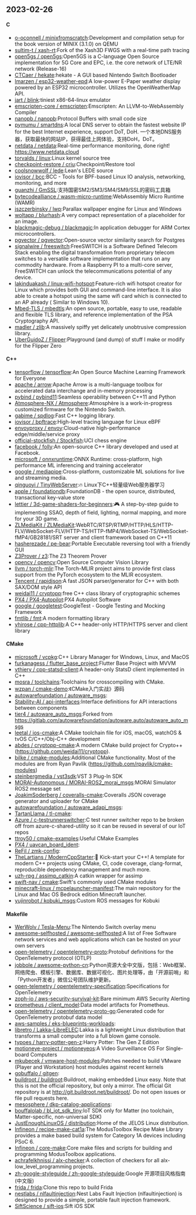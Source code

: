 ## 2023-02-26

#### C
* [o-oconnell / minixfromscratch](https://github.com/o-oconnell/minixfromscratch):Development and compilation setup for the book version of MINIX (3.1.0) on QEMU
* [sultim-t / xash-rt](https://github.com/sultim-t/xash-rt):Fork of the Xash3D FWGS with a real-time path tracing
* [open5gs / open5gs](https://github.com/open5gs/open5gs):Open5GS is a C-language Open Source implementation for 5G Core and EPC, i.e. the core network of LTE/NR network (Release-16)
* [CTCaer / hekate](https://github.com/CTCaer/hekate):hekate - A GUI based Nintendo Switch Bootloader
* [lmarzen / esp32-weather-epd](https://github.com/lmarzen/esp32-weather-epd):A low-power E-Paper weather display powered by an ESP32 microcontroller. Utilizes the OpenWeatherMap API.
* [jart / blink](https://github.com/jart/blink):tiniest x86-64-linux emulator
* [emscripten-core / emscripten](https://github.com/emscripten-core/emscripten):Emscripten: An LLVM-to-WebAssembly Compiler
* [nanopb / nanopb](https://github.com/nanopb/nanopb):Protocol Buffers with small code size
* [pymumu / smartdns](https://github.com/pymumu/smartdns):A local DNS server to obtain the fastest website IP for the best Internet experience, support DoT, DoH. 一个本地DNS服务器，获取最快的网站IP，获得最佳上网体验，支持DoH，DoT。
* [netdata / netdata](https://github.com/netdata/netdata):Real-time performance monitoring, done right! https://www.netdata.cloud
* [torvalds / linux](https://github.com/torvalds/linux):Linux kernel source tree
* [checkpoint-restore / criu](https://github.com/checkpoint-restore/criu):Checkpoint/Restore tool
* [coolsnowwolf / lede](https://github.com/coolsnowwolf/lede):Lean's LEDE source
* [iovisor / bcc](https://github.com/iovisor/bcc):BCC - Tools for BPF-based Linux IO analysis, networking, monitoring, and more
* [guanzhi / GmSSL](https://github.com/guanzhi/GmSSL):支持国密SM2/SM3/SM4/SM9/SSL的密码工具箱
* [bytecodealliance / wasm-micro-runtime](https://github.com/bytecodealliance/wasm-micro-runtime):WebAssembly Micro Runtime (WAMR)
* [jszczerbinsky / lwp](https://github.com/jszczerbinsky/lwp):Parallax wallpaper engine for Linux and Windows
* [woltapp / blurhash](https://github.com/woltapp/blurhash):A very compact representation of a placeholder for an image.
* [blackmagic-debug / blackmagic](https://github.com/blackmagic-debug/blackmagic):In application debugger for ARM Cortex microcontrollers.
* [pgvector / pgvector](https://github.com/pgvector/pgvector):Open-source vector similarity search for Postgres
* [signalwire / freeswitch](https://github.com/signalwire/freeswitch):FreeSWITCH is a Software Defined Telecom Stack enabling the digital transformation from proprietary telecom switches to a versatile software implementation that runs on any commodity hardware. From a Raspberry PI to a multi-core server, FreeSWITCH can unlock the telecommunications potential of any device.
* [lakinduakash / linux-wifi-hotspot](https://github.com/lakinduakash/linux-wifi-hotspot):Feature-rich wifi hotspot creator for Linux which provides both GUI and command-line interface. It is also able to create a hotspot using the same wifi card which is connected to an AP already ( Similar to Windows 10).
* [Mbed-TLS / mbedtls](https://github.com/Mbed-TLS/mbedtls):An open source, portable, easy to use, readable and flexible TLS library, and reference implementation of the PSA Cryptography API.
* [madler / zlib](https://github.com/madler/zlib):A massively spiffy yet delicately unobtrusive compression library.
* [UberGuidoZ / Flipper](https://github.com/UberGuidoZ/Flipper):Playground (and dump) of stuff I make or modify for the Flipper Zero

#### C++
* [tensorflow / tensorflow](https://github.com/tensorflow/tensorflow):An Open Source Machine Learning Framework for Everyone
* [apache / arrow](https://github.com/apache/arrow):Apache Arrow is a multi-language toolbox for accelerated data interchange and in-memory processing
* [pybind / pybind11](https://github.com/pybind/pybind11):Seamless operability between C++11 and Python
* [Atmosphere-NX / Atmosphere](https://github.com/Atmosphere-NX/Atmosphere):Atmosphère is a work-in-progress customized firmware for the Nintendo Switch.
* [gabime / spdlog](https://github.com/gabime/spdlog):Fast C++ logging library.
* [iovisor / bpftrace](https://github.com/iovisor/bpftrace):High-level tracing language for Linux eBPF
* [envoyproxy / envoy](https://github.com/envoyproxy/envoy):Cloud-native high-performance edge/middle/service proxy
* [official-stockfish / Stockfish](https://github.com/official-stockfish/Stockfish):UCI chess engine
* [facebook / folly](https://github.com/facebook/folly):An open-source C++ library developed and used at Facebook.
* [microsoft / onnxruntime](https://github.com/microsoft/onnxruntime):ONNX Runtime: cross-platform, high performance ML inferencing and training accelerator
* [google / mediapipe](https://github.com/google/mediapipe):Cross-platform, customizable ML solutions for live and streaming media.
* [qinguoyi / TinyWebServer](https://github.com/qinguoyi/TinyWebServer):🔥
Linux下C++轻量级Web服务器学习
* [apple / foundationdb](https://github.com/apple/foundationdb):FoundationDB - the open source, distributed, transactional key-value store
* [lettier / 3d-game-shaders-for-beginners](https://github.com/lettier/3d-game-shaders-for-beginners):🎮
A step-by-step guide to implementing SSAO, depth of field, lighting, normal mapping, and more for your 3D game.
* [ZLMediaKit / ZLMediaKit](https://github.com/ZLMediaKit/ZLMediaKit):WebRTC/RTSP/RTMP/HTTP/HLS/HTTP-FLV/WebSocket-FLV/HTTP-TS/HTTP-fMP4/WebSocket-TS/WebSocket-fMP4/GB28181/SRT server and client framework based on C++11
* [hasherezade / pe-bear](https://github.com/hasherezade/pe-bear):Portable Executable reversing tool with a friendly GUI
* [Z3Prover / z3](https://github.com/Z3Prover/z3):The Z3 Theorem Prover
* [opencv / opencv](https://github.com/opencv/opencv):Open Source Computer Vision Library
* [llvm / torch-mlir](https://github.com/llvm/torch-mlir):The Torch-MLIR project aims to provide first class support from the PyTorch ecosystem to the MLIR ecosystem.
* [Tencent / rapidjson](https://github.com/Tencent/rapidjson):A fast JSON parser/generator for C++ with both SAX/DOM style API
* [weidai11 / cryptopp](https://github.com/weidai11/cryptopp):free C++ class library of cryptographic schemes
* [PX4 / PX4-Autopilot](https://github.com/PX4/PX4-Autopilot):PX4 Autopilot Software
* [google / googletest](https://github.com/google/googletest):GoogleTest - Google Testing and Mocking Framework
* [fmtlib / fmt](https://github.com/fmtlib/fmt):A modern formatting library
* [yhirose / cpp-httplib](https://github.com/yhirose/cpp-httplib):A C++ header-only HTTP/HTTPS server and client library

#### CMake
* [microsoft / vcpkg](https://github.com/microsoft/vcpkg):C++ Library Manager for Windows, Linux, and MacOS
* [furkanagess / flutter_base_project](https://github.com/furkanagess/flutter_base_project):Flutter Base Project with MVVM
* [vthiery / cpp-statsd-client](https://github.com/vthiery/cpp-statsd-client):A header-only StatsD client implemented in C++
* [mosra / toolchains](https://github.com/mosra/toolchains):Toolchains for crosscompiling with CMake.
* [wzpan / cmake-demo](https://github.com/wzpan/cmake-demo):《CMake入门实战》源码
* [autowarefoundation / autoware_msgs](https://github.com/autowarefoundation/autoware_msgs):
* [Stability-AI / api-interfaces](https://github.com/Stability-AI/api-interfaces):Interface definitions for API interactions between components
* [tier4 / autoware_auto_msgs](https://github.com/tier4/autoware_auto_msgs):Forked from https://gitlab.com/autowarefoundation/autoware.auto/autoware_auto_msgs
* [leetal / ios-cmake](https://github.com/leetal/ios-cmake):A CMake toolchain file for iOS, macOS, watchOS & tvOS C/C++/Obj-C++ development
* [abdes / cryptopp-cmake](https://github.com/abdes/cryptopp-cmake):A modern CMake build project for Crypto++ (https://github.com/weidai11/cryptopp).
* [bilke / cmake-modules](https://github.com/bilke/cmake-modules):Additional CMake functionality. Most of the modules are from Ryan Pavlik (https://github.com/rpavlik/cmake-modules)
* [steinbergmedia / vst3sdk](https://github.com/steinbergmedia/vst3sdk):VST 3 Plug-In SDK
* [MORAI-Autonomous / MORAI-ROS2_morai_msgs](https://github.com/MORAI-Autonomous/MORAI-ROS2_morai_msgs):MORAI Simulator ROS2 message set
* [JoakimSoderberg / coveralls-cmake](https://github.com/JoakimSoderberg/coveralls-cmake):Coveralls JSON coverage generator and uploader for CMake
* [autowarefoundation / autoware_adapi_msgs](https://github.com/autowarefoundation/autoware_adapi_msgs):
* [TartanLlama / tl-cmake](https://github.com/TartanLlama/tl-cmake):
* [Azure / c-testrunnerswitcher](https://github.com/Azure/c-testrunnerswitcher):C test runner switcher repo to be broken off from azure-c-shared-utility so it can be reused in several of our IoT repos
* [ttroy50 / cmake-examples](https://github.com/ttroy50/cmake-examples):Useful CMake Examples
* [PX4 / uavcan_board_ident](https://github.com/PX4/uavcan_board_ident):
* [ReFil / zmk-config](https://github.com/ReFil/zmk-config):
* [TheLartians / ModernCppStarter](https://github.com/TheLartians/ModernCppStarter):🚀
Kick-start your C++! A template for modern C++ projects using CMake, CI, code coverage, clang-format, reproducible dependency management and much more.
* [uzh-rpg / assimp_catkin](https://github.com/uzh-rpg/assimp_catkin):A catkin wrapper for assimp
* [swift-nav / cmake](https://github.com/swift-nav/cmake):Swift's commonly used CMake modules
* [minecraft-linux / mcpelauncher-manifest](https://github.com/minecraft-linux/mcpelauncher-manifest):The main repository for the Linux and Mac OS Bedrock edition Minecraft launcher.
* [yujinrobot / kobuki_msgs](https://github.com/yujinrobot/kobuki_msgs):Custom ROS messages for Kobuki

#### Makefile
* [WerWolv / Tesla-Menu](https://github.com/WerWolv/Tesla-Menu):The Nintendo Switch overlay menu
* [awesome-selfhosted / awesome-selfhosted](https://github.com/awesome-selfhosted/awesome-selfhosted):A list of Free Software network services and web applications which can be hosted on your own servers
* [open-telemetry / opentelemetry-proto](https://github.com/open-telemetry/opentelemetry-proto):Protobuf definitions for the OpenTelemetry protocol (OTLP)
* [jobbole / awesome-python-cn](https://github.com/jobbole/awesome-python-cn):Python资源大全中文版，包括：Web框架、网络爬虫、模板引擎、数据库、数据可视化、图片处理等，由「开源前哨」和「Python开发者」微信公号团队维护更新。
* [open-telemetry / opentelemetry-specification](https://github.com/open-telemetry/opentelemetry-specification):Specifications for OpenTelemetry
* [zoph-io / aws-security-survival-kit](https://github.com/zoph-io/aws-security-survival-kit):Bare minimum AWS Security Alerting
* [prometheus / client_model](https://github.com/prometheus/client_model):Data model artifacts for Prometheus.
* [open-telemetry / opentelemetry-proto-go](https://github.com/open-telemetry/opentelemetry-proto-go):Generated code for OpenTelemetry protobuf data model
* [aws-samples / eks-blueprints-workloads](https://github.com/aws-samples/eks-blueprints-workloads):
* [libretro / Lakka-LibreELEC](https://github.com/libretro/Lakka-LibreELEC):Lakka is a lightweight Linux distribution that transforms a small computer into a full blown game console.
* [typoes / harry-potter-gen-z](https://github.com/typoes/harry-potter-gen-z):Harry Potter: The Gen Z Edition
* [motioneye-project / motioneyeos](https://github.com/motioneye-project/motioneyeos):A Video Surveillance OS For Single-board Computers
* [mkubecek / vmware-host-modules](https://github.com/mkubecek/vmware-host-modules):Patches needed to build VMware (Player and Workstation) host modules against recent kernels
* [gobuffalo / gitgen](https://github.com/gobuffalo/gitgen):
* [buildroot / buildroot](https://github.com/buildroot/buildroot):Buildroot, making embedded Linux easy. Note that this is not the official repository, but only a mirror. The official Git repository is at http://git.buildroot.net/buildroot/. Do not open issues or file pull requests here.
* [mesosphere / dkp-catalog-applications](https://github.com/mesosphere/dkp-catalog-applications):
* [bouffalolab / bl_iot_sdk_tiny](https://github.com/bouffalolab/bl_iot_sdk_tiny):IoT SDK only for Matter (no toolchain, Matter-specific, non-universal SDK)
* [JustEnoughLinuxOS / distribution](https://github.com/JustEnoughLinuxOS/distribution):Home of the JELOS Linux distribution.
* [Infineon / recipe-make-cat1a](https://github.com/Infineon/recipe-make-cat1a):The ModusToolbox Recipe Make Library provides a make based build system for Category 1A devices including PSoC 6.
* [Infineon / core-make](https://github.com/Infineon/core-make):Core make files and scripts for building and programming ModusToolbox applications.
* [achrafelkhnissi / alx-checker](https://github.com/achrafelkhnissi/alx-checker):A collection of checkers for all alx-low_level_programming projects.
* [zh-google-styleguide / zh-google-styleguide](https://github.com/zh-google-styleguide/zh-google-styleguide):Google 开源项目风格指南 (中文版)
* [frida / frida](https://github.com/frida/frida):Clone this repo to build Frida
* [nestlabs / nlfaultinjection](https://github.com/nestlabs/nlfaultinjection):Nest Labs Fault Injection (nlfaultinjection) is designed to provide a simple, portable fault injection framework.
* [SiftScience / sift-ios](https://github.com/SiftScience/sift-ios):Sift iOS SDK
